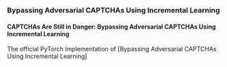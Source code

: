 ### Bypassing Adversarial CAPTCHAs Using Incremental Learning

#### CAPTCHAs Are Still in Danger: Bypassing Adversarial CAPTCHAs Using Incremental Learning

The official PyTorch implementation of [Bypassing Adversarial CAPTCHAs Using Incremental Learning]
